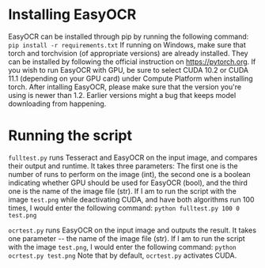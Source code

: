 # Installing EasyOCR
EasyOCR can be installed through pip by running the following command:
`pip install -r requirements.txt`
If running on Windows, make sure that torch and torchvision (of appropriate versions) are already installed. They can be installed by following the official instruction on https://pytorch.org. If you wish to run EasyOCR with GPU, be sure to select CUDA 10.2 or CUDA 11.1 (depending on your GPU card) under Compute Platform when installing torch.
After intalling EasyOCR, please make sure that the version you're using is newer than 1.2. Earlier versions might a bug that keeps model downloading from happening.

# Running the script
`fulltest.py` runs Tesseract and EasyOCR on the input image, and compares their output and runtime. It takes three parameters: The first one is the number of runs to perform on the image (int), the second one is a boolean indicating whether GPU should be used for EasyOCR (bool), and the third one is the name of the image file (str). If I am to run the script with the image `test.png` while deactivating CUDA, and have both algorithms run 100 times, I would enter the following command:
`python fulltest.py 100 0 test.png`

`ocrtest.py` runs EasyOCR on the input image and outputs the result. It takes one parameter -- the name of the image file (str). If I am to run the script with the image `test.png`, I would enter the following command:
`python ocrtest.py test.png`
Note that by default, `ocrtest.py` activates CUDA. 
